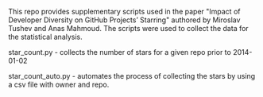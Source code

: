 This repo provides supplementary scripts used in the paper "Impact of Developer Diversity on GitHub Projects’ Starring" authored by Miroslav Tushev and Anas Mahmoud. The scripts were used to collect the data for the statistical analysis.

star_count.py - collects the number of stars for a given repo prior to 2014-01-02

star_count_auto.py - automates the process of collecting the stars by using a csv file with owner and repo.
